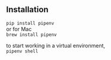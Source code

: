 ## Installation

`pip install pipenv`  
or for Mac  
`brew install pipenv` 

to start working in a virtual environment,  
`pipenv shell`  


